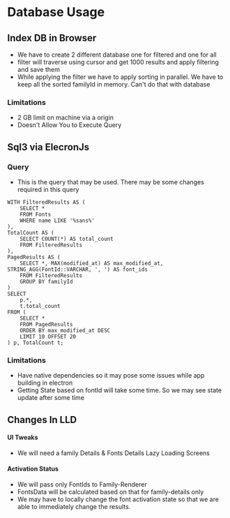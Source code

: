 # Database Usage 

## Index DB in Browser

- We have to create 2 different database one for filtered and one for all
- filter will traverse using cursor and get 1000 results and apply filtering and save them
- While applying the filter we have to apply sorting in parallel. We have to keep all the sorted familyId in memory. 
  Can't do that with database

### Limitations
- 2 GB limit on machine via a origin
- Doesn't Allow You to Execute Query

## Sql3 via ElecronJs

### Query
- This is the query that may be used. There may be some changes required in this query
```
WITH FilteredResults AS (
    SELECT *
    FROM Fonts
    WHERE name LIKE '%sans%'
),
TotalCount AS (
    SELECT COUNT(*) AS total_count
    FROM FilteredResults
),
PagedResults AS (
    SELECT *, MAX(modified_at) AS max_modified_at, STRING_AGG(FontId::VARCHAR, ', ') AS font_ids
    FROM FilteredResults
    GROUP BY familyId
)
SELECT 
    p.*,
    t.total_count
FROM (
    SELECT * 
    FROM PagedResults
    ORDER BY max_modified_at DESC
    LIMIT 10 OFFSET 20 
) p, TotalCount t;
```

### Limitations 
- Have native dependencies so it may pose some issues while app building in electron
- Getting State based on fontId will take some time. So we may see state update after some time


## Changes In LLD

#### UI Tweaks
- We will need a family Details & Fonts Details Lazy Loading Screens

#### Activation Status 
- We will pass only FontIds to Family-Renderer
- FontsData will be calculated based on that for family-details only
- We may have to locally change the font activation state so that we are able to immediately change the results.

